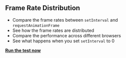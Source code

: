 Frame Rate Distribution
---

- Compare the frame rates between `setInterval` and `requestAnimationFrame`
- See how the frame rates are distributed
- Compare the performance across different browsers
- See what happens when you set `setInterval` to 0

**[Run the test now](http://laucheukhim.github.com/frame-rate-distribution)**
